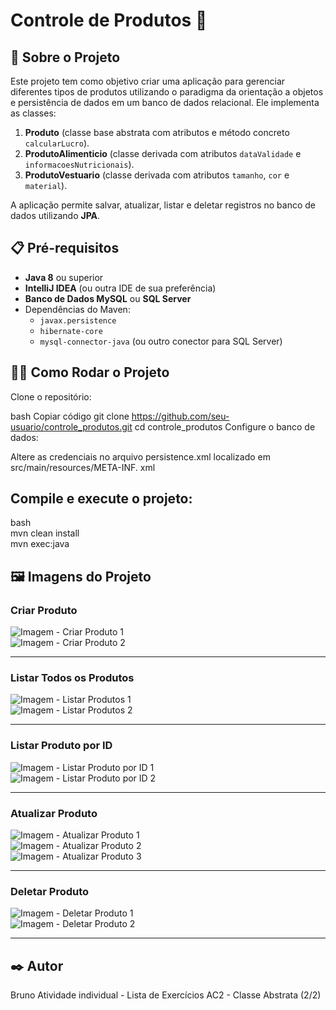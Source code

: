 # Controle de Produtos 🛒

## 🚀 Sobre o Projeto

Este projeto tem como objetivo criar uma aplicação para gerenciar diferentes tipos de produtos utilizando o paradigma da orientação a objetos e persistência de dados em um banco de dados relacional. Ele implementa as classes:

1. **Produto** (classe base abstrata com atributos e método concreto `calcularLucro`).
2. **ProdutoAlimenticio** (classe derivada com atributos `dataValidade` e `informacoesNutricionais`).
3. **ProdutoVestuario** (classe derivada com atributos `tamanho`, `cor` e `material`).

A aplicação permite salvar, atualizar, listar e deletar registros no banco de dados utilizando **JPA**.


## 📋 Pré-requisitos

- **Java 8** ou superior
- **IntelliJ IDEA** (ou outra IDE de sua preferência)
- **Banco de Dados MySQL** ou **SQL Server**
- Dependências do Maven:
  - `javax.persistence`
  - `hibernate-core`
  - `mysql-connector-java` (ou outro conector para SQL Server)


## 🧑‍💻 Como Rodar o Projeto
Clone o repositório:

bash
Copiar código
git clone https://github.com/seu-usuario/controle_produtos.git
cd controle_produtos
Configure o banco de dados:

Altere as credenciais no arquivo persistence.xml localizado em src/main/resources/META-INF.
xml
<properties>
    <property name="hibernate.connection.url" value="jdbc:mysql://localhost:3306/controle_produtos"/>
    <property name="hibernate.connection.username" value="seu_usuario"/>
    <property name="hibernate.connection.password" value="sua_senha"/>
    <property name="hibernate.hbm2ddl.auto" value="update"/>
</properties>

## Compile e execute o projeto:
bash <br>
mvn clean install<br>
mvn exec:java<br>

## 🖼️ Imagens do Projeto

### Criar Produto
![Imagem - Criar Produto 1](https://github.com/user-attachments/assets/ab2fe8fc-2850-48c8-80d9-d39f5f9cffbf)<br>
![Imagem - Criar Produto 2](https://github.com/user-attachments/assets/3d9d9313-0ca7-4c51-8c05-a99a8d88d402)

---

### Listar Todos os Produtos
![Imagem - Listar Produtos 1](https://github.com/user-attachments/assets/21925350-7ff7-4c15-b997-9914633afa74)<br>
![Imagem - Listar Produtos 2](https://github.com/user-attachments/assets/1a10b61e-d242-455c-af54-2f1e110baec3)

---

### Listar Produto por ID
![Imagem - Listar Produto por ID 1](https://github.com/user-attachments/assets/64abcbf3-e133-442d-b6cd-7c7e64763d4e)<br>
![Imagem - Listar Produto por ID 2](https://github.com/user-attachments/assets/465188c5-1a1e-44ba-b4f4-8f66edace23a)

---

### Atualizar Produto
![Imagem - Atualizar Produto 1](https://github.com/user-attachments/assets/515db4b8-d95a-4a78-8f64-bd0d5d98f4ed)<br>
![Imagem - Atualizar Produto 2](https://github.com/user-attachments/assets/1b9f3d6b-7bce-4ffd-99e1-6ee8a9705708)<br>
![Imagem - Atualizar Produto 3](https://github.com/user-attachments/assets/2f2a3f0d-af93-44b8-a727-464fd8484a75)

---

### Deletar Produto
![Imagem - Deletar Produto 1](https://github.com/user-attachments/assets/eed2782a-9f01-4cb1-a28c-98a9e66359de)<br>
![Imagem - Deletar Produto 2](https://github.com/user-attachments/assets/b531e62c-fbfb-488f-80a5-bba267743497)


---
## ✒️ Autor
Bruno
Atividade individual - Lista de Exercícios AC2 - Classe Abstrata (2/2)
